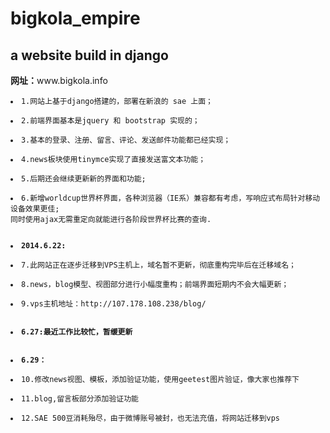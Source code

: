 bigkola_empire
==============

<h2>a website build in django</h2>
<b>网址：</b>www.bigkola.info

<pre><code><li>1.网站上基于django搭建的，部署在新浪的 sae 上面；</li>
<li>2.前端界面基本是jquery 和 bootstrap 实现的；</li>
<li>3.基本的登录、注册、留言、评论、发送邮件功能都已经实现；</li>
<li>4.news板块使用tinymce实现了直接发送富文本功能；</li>
<li>5.后期还会继续更新新的界面和功能;</li>
<li>6.新增worldcup世界杯界面，各种浏览器（IE系）兼容都有考虑，写响应式布局针对移动设备效果更佳;
同时使用ajax无需重定向就能进行各阶段世界杯比赛的查询.</li>

<li><b>2014.6.22:</b></li>
<li>7.此网站正在逐步迁移到VPS主机上，域名暂不更新，彻底重构完毕后在迁移域名；</li>
<li>8.news，blog模型、视图部分进行小幅度重构；前端界面短期内不会大幅更新；</li>
<li>9.vps主机地址：http://107.178.108.238/blog/ </li>

<li><b>6.27:最近工作比较忙，暂缓更新</b></li>

<li><b>6.29：</b></li>
<li>10.修改news视图、模板，添加验证功能，使用geetest图片验证，像大家也推荐下</li>
<li>11.blog,留言板部分添加验证功能</li>
<li>12.SAE 500豆消耗殆尽，由于微博账号被封，也无法充值，将网站迁移到vps</li>
</code></pre>


